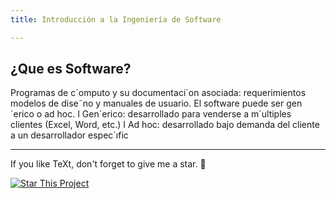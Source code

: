 ```yaml
---
title: Introducción a la Ingeniería de Software

---
```

##   ¿Que es Software?

Programas de c´omputo y su documentaci´on asociada: requerimientos
modelos de dise˜no y manuales de usuario.
El software puede ser gen´erico o ad hoc.
I Gen´erico: desarrollado para venderse a m´ultiples clientes (Excel, Word,
etc.)
I Ad hoc: desarrollado bajo demanda del cliente a un desarrollador
espec´ıfic

---


If you like TeXt, don't forget to give me a star. :star2:

[![Star This Project](https://img.shields.io/github/stars/kitian616/jekyll-TeXt-theme.svg?label=Stars&style=social)](https://github.com/kitian616/jekyll-TeXt-theme/)
